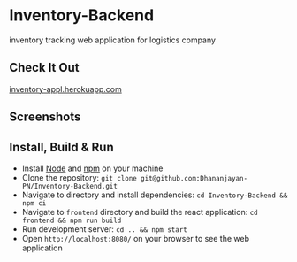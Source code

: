# Inventory-Backend
inventory tracking web application for logistics company

## Check It Out
[inventory-appl.herokuapp.com](https://inventory-appl.herokuapp.com)

## Screenshots


## Install, Build & Run
- Install [Node](https://nodejs.org) and [npm](https://www.npmjs.com) on your machine
- Clone the repository: `git clone git@github.com:Dhananjayan-PN/Inventory-Backend.git`
- Navigate to directory and install dependencies: `cd Inventory-Backend && npm ci`
- Navigate to `frontend` directory and build the react application: `cd frontend && npm run build`
- Run development server: `cd .. && npm start`
- Open `http://localhost:8080/` on your browser to see the web application
